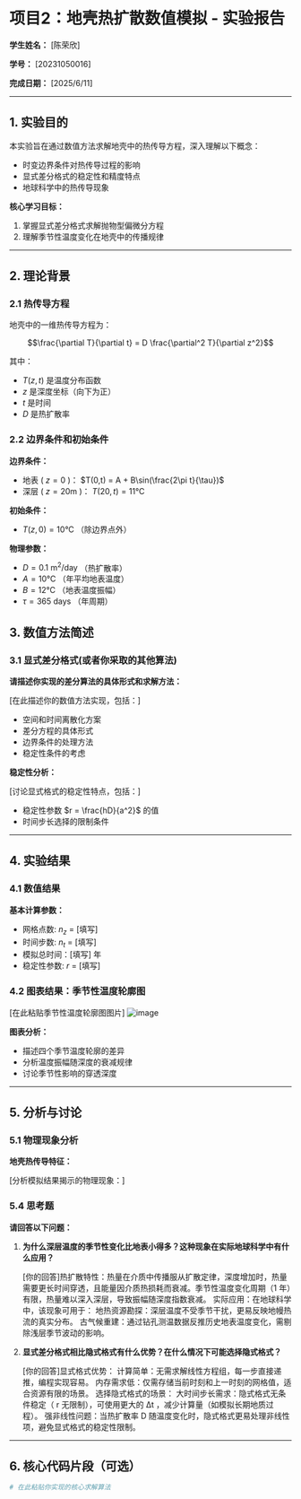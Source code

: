# 项目2：地壳热扩散数值模拟 - 实验报告

**学生姓名：** [陈荣欣]

**学号：** [20231050016]

**完成日期：** [2025/6/11]


---

## 1. 实验目的

本实验旨在通过数值方法求解地壳中的热传导方程，深入理解以下概念：

- 时变边界条件对热传导过程的影响
- 显式差分格式的稳定性和精度特点
- 地球科学中的热传导现象

**核心学习目标：**
1. 掌握显式差分格式求解抛物型偏微分方程
2. 理解季节性温度变化在地壳中的传播规律

---

## 2. 理论背景

### 2.1 热传导方程

地壳中的一维热传导方程为：

$$\frac{\partial T}{\partial t} = D \frac{\partial^2 T}{\partial z^2}$$

其中：
- $T(z,t)$ 是温度分布函数
- $z$ 是深度坐标（向下为正）
- $t$ 是时间
- $D$ 是热扩散率

### 2.2 边界条件和初始条件

**边界条件：**
- 地表 ( $z=0$ )： $T(0,t) = A + B\sin(\frac{2\pi t}{\tau})$
- 深层 ( $z=20\text{m}$ )： $T(20,t) = 11°\text{C}$

**初始条件：**
- $T(z,0) = 10°\text{C}$ （除边界点外）

**物理参数：**
- $D = 0.1 \text{ m}^2/\text{day}$ （热扩散率）
- $A = 10°\text{C}$ （年平均地表温度）
- $B = 12°\text{C}$ （地表温度振幅）
- $\tau = 365 \text{ days}$ （年周期）


## 3. 数值方法简述

### 3.1 显式差分格式(或者你采取的其他算法)

**请描述你实现的差分算法的具体形式和求解方法：**

[在此描述你的数值方法实现，包括：]
- 空间和时间离散化方案
- 差分方程的具体形式
- 边界条件的处理方法
- 稳定性条件的考虑

**稳定性分析：**

[讨论显式格式的稳定性特点，包括：]
- 稳定性参数 $r = \frac{hD}{a^2}$ 的值
- 时间步长选择的限制条件

---

## 4. 实验结果

### 4.1 数值结果

**基本计算参数：**
- 网格点数: $n_z$ =  [填写]
- 时间步数: $n_t$ =  [填写]
- 模拟总时间：[填写] 年
- 稳定性参数: $r$ =  [填写]

### 4.2 图表结果：季节性温度轮廓图

[在此粘贴季节性温度轮廓图图片]
![image](https://github.com/user-attachments/assets/cc7c50dd-2f6a-480f-a2db-ed89699dc78b)

**图表分析：**
- 描述四个季节温度轮廓的差异
- 分析温度振幅随深度的衰减规律
- 讨论季节性影响的穿透深度

---

## 5. 分析与讨论

### 5.1 物理现象分析

**地壳热传导特征：**

[分析模拟结果揭示的物理现象：]


### 5.4 思考题

**请回答以下问题：**

1. **为什么深层温度的季节性变化比地表小得多？这种现象在实际地球科学中有什么应用？**

   [你的回答]热扩散特性：热量在介质中传播服从扩散定律，深度增加时，热量需要更长时间穿透，且能量因介质热损耗而衰减。季节性温度变化周期（1 年）有限，热量难以深入深层，导致振幅随深度指数衰减。
实际应用：在地球科学中，该现象可用于：
地热资源勘探：深层温度不受季节干扰，更易反映地幔热流的真实分布。
古气候重建：通过钻孔测温数据反推历史地表温度变化，需剔除浅层季节波动的影响。

3. **显式差分格式相比隐式格式有什么优势？在什么情况下可能选择隐式格式？**

   [你的回答]显式格式优势：
计算简单：无需求解线性方程组，每一步直接递推，编程实现容易。
内存需求低：仅需存储当前时刻和上一时刻的网格值，适合资源有限的场景。
选择隐式格式的场景：
大时间步长需求：隐式格式无条件稳定（
r
 无限制），可使用更大的 
Δt
，减少计算量（如模拟长期地质过程）。
强非线性问题：当热扩散率 
D
 随温度变化时，隐式格式更易处理非线性项，避免显式格式的稳定性限制。

---

## 6. 核心代码片段（可选）

```python
# 在此粘贴你实现的核心求解算法
```

